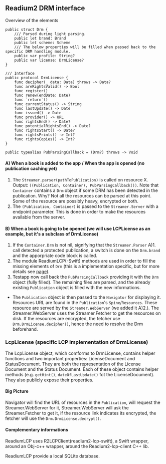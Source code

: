 ## Readium2 DRM interface

Overview of the elements

```
public struct Drm {
    /// Parsed during light parsing.
    public let brand: Brand
    public let scheme: Scheme
    /// The below properties will be filled when passed back to the specific DRM handling module.
    public var profile: String?
    public var license: DrmLicense?
}

/// Interface 
public protocol DrmLicense {
    func decipher(_ data: Data) throws -> Data?
    func areRightsValid() -> Bool
    func register()
    func renew(endDate: Date)
    func `return`()
    func currentStatus() -> String
    func lastUpdate() -> Date
    func issued() -> Date
    func provider() -> URL
    func rightsEnd() -> Date?
    func potentialRightsEnd() -> Date?
    func rightsStart() -> Date?
    func rightsPrints() -> Int?
    func rightsCopies() -> Int?
}

public typealias PubParsingCallback = (Drm?) throws -> Void
```

#### A) When a book is added to the app / When the app is opened (no publication caching yet)

1. The `Streamer.parser(pathToPublication)` is called on resource X.
Output: `((Publication, Container), PubParsingCallback())`. Note that `Container` contains a `Drm` object if some DRM has been detected in the publication.
Why? Not all the resources can be parsed at this point.
Some of the resource are possibly heavy, encrypted or both. 
2. The `(Publication, Container)` is passed to the `Streamer.Server` with a endpoint parameter.
This is done in order to make the resources available from the server.

#### B) When a book is going to be opened (we will use LCPLicense as an example, but it's a subclass of DrmLicense)

1. If the `Container.Drm` is not nil, signifying that the `Streamer.Parser` A)1. call detected a protected publication, a switch is done on the `Drm.brand` and the apporpriate code block is called.
2. The module ReadiumLCP(-Swift) methods are used in order to fill the missing elements of `Drm` (this is a implementation specific, but for more details see [page](https://github.com/readium/readium-2/tree/master/other/lcp)).
3. Testapp now call back the `PubParsingCallback` providing it with the `Drm` object (fully filled). The remaining files are parsed, and the already existing `Publication` object is filled with the new informations.
* The `Publication` object is then passed to the `Navigator` for displaying it. Resources URL are found in the `Publication`'s `Spine`/`Resources`. These resource are served by the `Streamer.WebServer` (we added it A)2.). The Streamer.WebServer uses the Streamer.Fetcher to get the resources on disk. If the resources are encrypted, the fetcher use `Drm.DrmLicense.decipher()`, hence the need to resolve the Drm beforehand.

### LcpLicense (specific LCP implementation of DrmLicense)

The LcpLicense object, which comforms to DrmLicense, contains helper functions and two important properties: LicenseDocument and StatusDocument.
They are both the representation of the License Document and the Status Document. Each of these object contains helper methods (e.g. `getHint()`, `dateOfLastUpdate()` fot the LicenseDocument). They also publicly expose their properties.

#### Big Picture
Navigator will find the URL of resources in the `Publication`, will request the Streamer.WebServer for it, Streamer.WebServer will ask the Streamer.Fetcher to get it, if the resource link indicates its encrypted, the fetcher will use the `Drm.DrmLicense.decrypt()`.


#### Complementary informations

ReadiumLCP uses R2LCPClient(readium2-lcp-swift), a Swift wrapper, around an Obj-c++ wrapper, around the Readium2-lcp-client C++ lib.

ReadiumLCP provide a local SQLite database.
 
